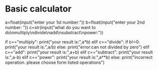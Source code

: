 # Basic calculator

a=float(input("enter your 1st number:"))
b=float(input("enter your 2nd number: "))
c=str(input("what do you want to do\nmultiply\ndivide\nadd\nsubstract\npower:"))


if c=="multiply":
    print("your result is:",a*b)
elif c=="divide":
    if b!=0:
      print("your result is:",a/b)
    else:
        print("error:can not divided by zero")
elif c=="add":
    print("your result is:",a+b)
elif c=="subtract":
    print("your result is:",a-b)
elif c=="power":
    print("your result is:",a**b)
else:
    print("incorrect operation. please choose form listed operations")


